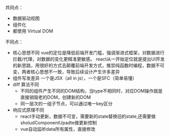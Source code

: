 共同点：

- 数据驱动视图
- 组件化
- 都使用 Virtual DOM

不同点：

- 核心思想不同
    vue的定位是降低前端开发门槛，强调渐进式框架，对数据进行拦截/代理，对数据的变化更精准更敏感。
    react从一开始定位就是提出UI开发的新思路，用很好的方式去颠覆前端开发方式，推崇纯函数时编程，数据不可变，两者核心思想不一致，导致后续设计产生许多差异
- 组件写发差异
    一个是JSX（all in js），一个是SFC（简单易懂）
- diff 算法不同
    - 不同的组件产生不同的DOM结构，当type不相同时，对应DOM操作就是直接销毁老的DOM，创建新的DOM
    - 同一层次的一组子节点，可以通过唯一key区分
- 响应式原理不同
    - react手动更新，数据不可变，需要新的state替换旧的state,还需要做sholudComponentUpadte做更新控制
    - vue自动监听data所有属性，直接修改

